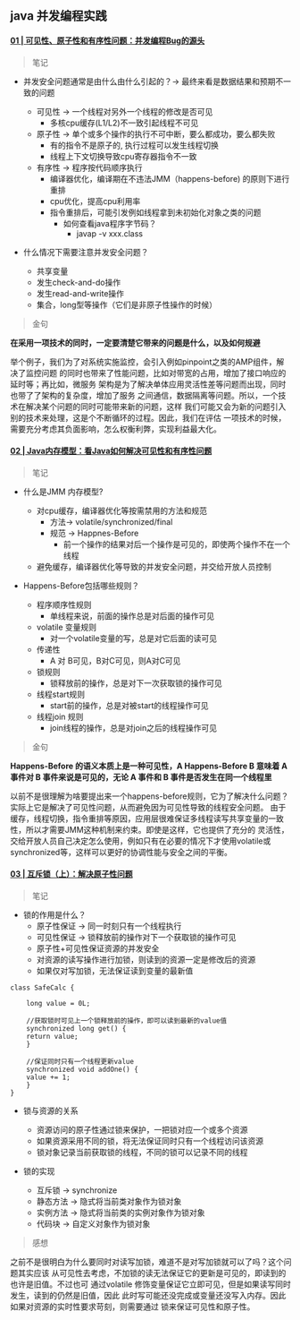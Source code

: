 ## java 并发编程实践

#### [01 | 可见性、原子性和有序性问题：并发编程Bug的源头](https://time.geekbang.org/column/article/83682)

> 笔记

* 并发安全问题通常是由什么由什么引起的？-> 最终来看是数据结果和预期不一致的问题
    * 可见性 -> 一个线程对另外一个线程的修改是否可见
        * 多核cpu缓存(L1/L2)不一致引起线程不可见
    * 原子性 -> 单个或多个操作的执行不可中断，要么都成功，要么都失败
        * 有的指令不是原子的, 执行过程可以发生线程切换
        * 线程上下文切换导致cpu寄存器指令不一致
    * 有序性 -> 程序按代码顺序执行
        * 编译器优化，编译期在不违法JMM（happens-before) 的原则下进行重排
        * cpu优化，提高cpu利用率
        * 指令重排后，可能引发例如线程拿到未初始化对象之类的问题
            * 如何查看java程序字节码？
                * javap -v xxx.class

* 什么情况下需要注意并发安全问题？
    * 共享变量
    * 发生check-and-do操作
    * 发生read-and-write操作
    * 集合，long型等操作（它们是非原子性操作的时候）
 
> 金句

**在采用一项技术的同时，一定要清楚它带来的问题是什么，以及如何规避**

举个例子，我们为了对系统实施监控，会引入例如pinpoint之类的AMP组件，解决了监控问题
的同时也带来了性能问题，比如对带宽的占用，增加了接口响应的延时等；再比如，微服务
架构是为了解决单体应用灵活性差等问题而出现，同时也带了了架构的复杂度，增加了服务
之间通信，数据隔离等问题。所以，一个技术在解决某个问题的同时可能带来新的问题，这样
我们可能又会为新的问题引入别的技术来处理，这是个不断循环的过程。因此，我们在评估
一项技术的时候，需要充分考虑其负面影响，怎么权衡利弊，实现利益最大化。


#### [02 | Java内存模型：看Java如何解决可见性和有序性问题](https://time.geekbang.org/column/article/84017)

> 笔记

* 什么是JMM 内存模型?
    * 对cpu缓存，编译器优化等按需禁用的方法和规范
        * 方法-> volatile/synchronized/final
        * 规范 -> Happnes-Before
            * 前一个操作的结果对后一个操作是可见的，即使两个操作不在一个线程
    * 避免缓存，编译器优化等导致的并发安全问题，并交给开放人员控制

* Happens-Before包括哪些规则？
    * 程序顺序性规则
        * 单线程来说，前面的操作总是对后面的操作可见
    * volatile 变量规则
        * 对一个volatile变量的写，总是对它后面的读可见
    * 传递性
        * A 对 B可见，B对C可见，则A对C可见
    * 锁规则
        * 锁释放前的操作，总是对下一次获取锁的操作可见
    * 线程start规则
        * start前的操作，总是对被start的线程操作可见
    * 线程join 规则
        * join线程的操作，总是对join之后的线程操作可见

> 金句

**Happens-Before 的语义本质上是一种可见性，A Happens-Before B 意味着 A 事件对 B 事件来说是可见的，无论 A 事件和 B 事件是否发生在同一个线程里**

以前不是很理解为啥要提出来一个happens-before规则，它为了解决什么问题？实际上它是解决了可见性问题，从而避免因为可见性导致的线程安全问题。
由于缓存，线程切换，指令重排等原因，应用层很难保证多线程读写共享变量的一致性，所以才需要JMM这种机制来约束。即使是这样，它也提供了充分的
灵活性，交给开放人员自己决定怎么使用，例如只有在必要的情况下才使用volatile或synchronized等，这样可以更好的协调性能与安全之间的平衡。

#### [03 | 互斥锁（上）：解决原子性问题](https://time.geekbang.org/column/article/84344)

> 笔记

* 锁的作用是什么？
    * 原子性保证 -> 同一时刻只有一个线程执行
    * 可见性保证 -> 锁释放前的操作对下一个获取锁的操作可见
    * 原子性+可见性保证资源的并发安全
	* 对资源的读写操作进行加锁，则读到的资源一定是修改后的资源
	* 如果仅对写加锁，无法保证读到变量的最新值
```
class SafeCalc { 
    
    long value = 0L; 

    //获取锁时可见上一个锁释放前的操作，即可以读到最新的value值
    synchronized long get() { 
	return value; 
    } 
    
    //保证同时只有一个线程更新value
    synchronized void addOne() {
	value += 1; 
    }
}

```

* 锁与资源的关系
    * 资源访问的原子性通过锁来保护，一把锁对应一个或多个资源
    * 如果资源采用不同的锁，将无法保证同时只有一个线程访问该资源
	* 锁对象记录当前获取锁的线程，不同的锁可以记录不同的线程

* 锁的实现
    * 互斥锁 -> synchronize
	* 静态方法 -> 隐式将当前类对象作为锁对象
	* 实例方法 -> 隐式将当前类的实例对象作为锁对象
	* 代码块 -> 自定义对象作为锁对象

> 感想

之前不是很明白为什么要同时对读写加锁，难道不是对写加锁就可以了吗？这个问题其实应该
从可见性去考虑，不加锁的读无法保证它的更新是可见的，即读到的也许是旧值。不过也可
通过volatile 修饰变量保证它立即可见，但是如果读写同时发生，读到的仍然是旧值，因此
此时写可能还没完成或变量还没写入内存。因此如果对资源的实时性要求苛刻，则需要通过
锁来保证可见性和原子性。
